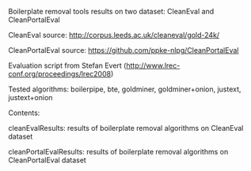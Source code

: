 
Boilerplate removal tools results on two dataset: CleanEval and CleanPortalEval

CleanEval source: 
http://corpus.leeds.ac.uk/cleaneval/gold-24k/ 

CleanPortalEval source: 
https://github.com/ppke-nlpg/CleanPortalEval

Evaluation script from Stefan Evert (http://www.lrec-conf.org/proceedings/lrec2008)


Tested algorithms:
 boilerpipe,
 bte,
 goldminer,
 goldminer+onion,
 justext,
 justext+onion


Contents:

cleanEvalResults: results of boilerplate removal algorithms on CleanEval dataset 

cleanPortalEvalResults: results of boilerplate removal algorithms on CleanPortalEval dataset 


